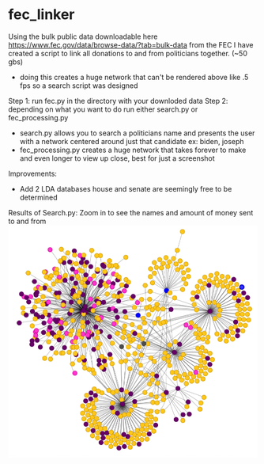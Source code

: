 # fec_linker
Using the bulk public data downloadable here https://www.fec.gov/data/browse-data/?tab=bulk-data from the FEC I have created a script to link all donations to and from politicians together. (~50 gbs)
 - doing this creates a huge network that can't be rendered above like .5 fps so a search script was designed

Step 1: run fec.py in the directory with your downloded data
Step 2: depending on what you want to do run either search.py or fec_processing.py
 - search.py allows you to search a politicians name and presents the user with a network centered around just that candidate ex: biden, joseph
 - fec_processing.py creates a huge network that takes forever to make and even longer to view up close, best for just a screenshot

Improvements: 
 - Add 2 LDA databases house and senate are seemingly free to be determined

Results of Search.py: Zoom in to see the names and amount of money sent to and from
![alt text](https://github.com/emvalpe/fec_linker/blob/main/res.png?raw=true)

